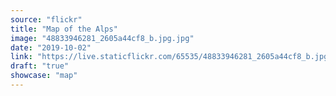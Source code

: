 ```yaml
---
source: "flickr"
title: "Map of the Alps"
image: "48833946281_2605a44cf8_b.jpg.jpg"
date: "2019-10-02"
link: "https://live.staticflickr.com/65535/48833946281_2605a44cf8_b.jpg"
draft: "true"
showcase: "map"
---
```


